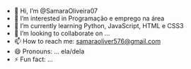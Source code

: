 - 👋 Hi, I’m @SamaraOliveira07
- 👀 I’m interested in Programação e emprego na área
- 🌱 I’m currently learning Python, JavaScript, HTML e CSS3
- 💞️ I’m looking to collaborate on ...
- 📫 How to reach me: samaraoliver576@gmail.com
- 😄 Pronouns: ... ela/dela
- ⚡ Fun fact: ...

<!---
SamaraOliveira07/SamaraOliveira07 is a ✨ special ✨ repository because its `README.md` (this file) appears on your GitHub profile.
You can click the Preview link to take a look at your changes.
--->
